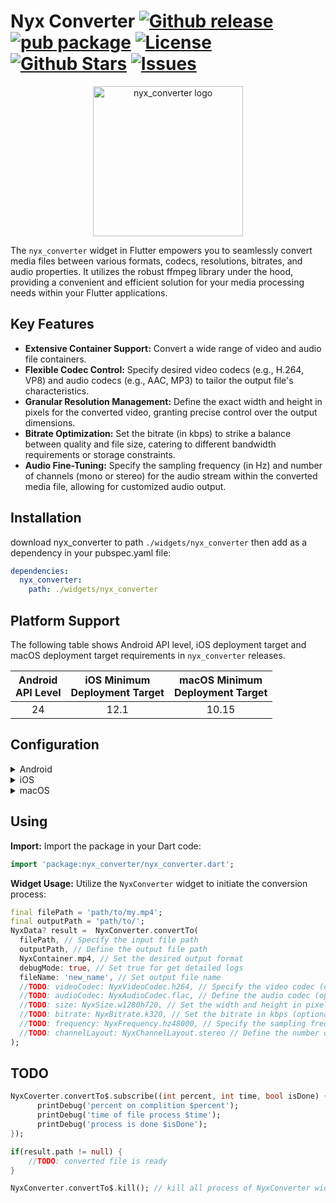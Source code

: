 # Nyx Converter [![Github release](https://img.shields.io/github/v/release/xaus-group/nyx_converter)](https://github.com/xaus-group/nyx_converter) [![pub package](https://img.shields.io/pub/v/nyx_converter.svg)](https://pub.dev/packages/nyx_converter) [![License](https://img.shields.io/github/license/xaus-group/nyx_converter)](https://www.gnu.org/licenses/lgpl-3.0.en.html) [![Github Stars](https://img.shields.io/github/stars/xaus-group/nyx_converter)](https://github.com/xaus-group/nyx_converter) [![Issues](https://img.shields.io/github/issues/xaus-group/nyx_converter)](https://github.com/xaus-group/nyx_converter/issues)

<p align="center"><img src="https://raw.githubusercontent.com/xaus-group/nyx_converter/master/screenshots/logo.png" alt="nyx_converter logo" width="240" ></p>

The `nyx_converter` widget in Flutter empowers you to seamlessly convert media files between various formats, codecs, resolutions, bitrates, and audio properties. It utilizes the robust ffmpeg library under the hood, providing a convenient and efficient solution for your media processing needs within your Flutter applications.

## Key Features

- **Extensive Container Support:** Convert a wide range of video and audio file containers.
- **Flexible Codec Control:** Specify desired video codecs (e.g., H.264, VP8) and audio codecs (e.g., AAC, MP3) to tailor the output file's characteristics.
- **Granular Resolution Management:** Define the exact width and height in pixels for the converted video, granting precise control over the output dimensions.
- **Bitrate Optimization:** Set the bitrate (in kbps) to strike a balance between quality and file size, catering to different bandwidth requirements or storage constraints.
- **Audio Fine-Tuning:** Specify the sampling frequency (in Hz) and number of channels (mono or stereo) for the audio stream within the converted media file, allowing for customized audio output.

## Installation
download nyx_converter to path `./widgets/nyx_converter` then add as a dependency in your pubspec.yaml file:
```yaml
dependencies:
  nyx_converter:
    path: ./widgets/nyx_converter
```

## Platform Support

The following table shows Android API level, iOS deployment target and macOS deployment target requirements in `nyx_converter` releases.

<table>
<thead>
<tr>
<th align="center">Android<br>API Level</th>
<th align="center">iOS Minimum<br>Deployment Target</th>
<th align="center">macOS Minimum<br>Deployment Target</th>
</tr>
</thead>
<tbody>
<tr>
<td align="center">24</td>
<td align="center">12.1</td>
<td align="center">10.15</td>
</tr>
</tbody>
</table>

## Configuration
<details>
<summary>Android</summary>
Adding the <a href="https://developer.android.com/reference/android/Manifest.permission#READ_EXTERNAL_STORAGE">READ_EXTERNAL_STORAGE</a> permission to the <code>AndroidManifest.xml</code> file grants your app the ability to access and read files stored on the external storage of an Android device.
<code><uses-permission android:name="android.permission.READ_EXTERNAL_STORAGE"/></code>

</details>
<details>
<summary>iOS</summary>
TODO
</details>

<details>
<summary>macOS</summary>
TODO
</details>

## Using
**Import:** Import the package in your Dart code:

```dart
import 'package:nyx_converter/nyx_converter.dart';
```

**Widget Usage:** Utilize the `NyxConverter` widget to initiate the conversion process:
```dart
final filePath = 'path/to/my.mp4';
final outputPath = 'path/to/';
NyxData? result =  NyxConverter.convertTo(
  filePath, // Specify the input file path
  outputPath, // Define the output file path
  NyxContainer.mp4, // Set the desired output format
  debugMode: true, // Set true for get detailed logs
  fileName: 'new_name', // Set output file name
  //TODO: videoCodec: NyxVideoCodec.h264, // Specify the video codec (optional)
  //TODO: audioCodec: NyxAudioCodec.flac, // Define the audio codec (optional)
  //TODO: size: NyxSize.w1280h720, // Set the width and height in pixels (optional)
  //TODO: bitrate: NyxBitrate.k320, // Set the bitrate in kbps (optional)
  //TODO: frequency: NyxFrequency.hz48000, // Specify the sampling frequency in Hz (optional)
  //TODO: channelLayout: NyxChannelLayout.stereo // Define the number of channels (optional)
);
```

## TODO

```dart
NyxCoverter.convertTo$.subscribe((int percent, int time, bool isDone) {
      printDebug('percent on complition $percent');
      printDebug('time of file process $time');
      printDebug('process is done $isDone');
});

if(result.path != null) {
    //TODO: converted file is ready
}

NyxConverter.convertTo$.kill(); // kill all process of NyxConverter widget
```